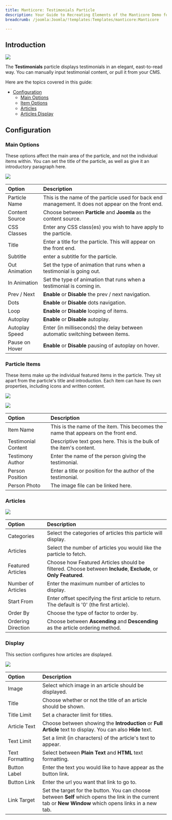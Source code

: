 ```yaml
---
title: Manticore: Testimonials Particle
description: Your Guide to Recreating Elements of the Manticore Demo for Joomla
breadcrumb: /joomla:Joomla/!templates:Templates/manticore:Manticore

---
```


## Introduction

![](assets/particle_testimonials1.png)

The **Testimonials** particle displays testimonials in an elegant, east-to-read way. You can manually input testimonial content, or pull it from your CMS.

Here are the topics covered in this guide:

* [Configuration](#configuration)
    - [Main Options](#main-options)
    - [Item Options](#particle-items)
    - [Articles](#articles)
    - [Articles Display](#display)

## Configuration

### Main Options 

These options affect the main area of the particle, and not the individual items within. You can set the title of the particle, as well as give it an introductory paragraph here.

![](assets/particle_testimonials2.png)

| Option         | Description                                                                                         |
| :-----         | :-----                                                                                              |
| Particle Name  | This is the name of the particle used for back end management. It does not appear on the front end. |
| Content Source | Choose between **Particle** and **Joomla** as the content source.                                   |
| CSS Classes    | Enter any CSS class(es) you wish to have apply to the particle.                                     |
| Title          | Enter a title for the particle. This will appear on the front end.                                  |
| Subtitle       | enter a subtitle for the particle.                                                                  |
| Out Animation  | Set the type of animation that runs when a testimonial is going out.                                |
| In Animation   | Set the type of animation that runs when a testimonial is coming in.                                |
| Prev / Next    | **Enable** or **Disable** the prev / next navigation.                                               |
| Dots           | **Enable** or **Disable** dots navigation.                                                          |
| Loop           | **Enable** or **Disable** looping of items.                                                         |
| Autoplay       | **Enable** or **Disable** autoplay.                                                                 |
| Autoplay Speed | Enter (in milliseconds) the delay between automatic switching between items.                        |
| Pause on Hover | **Enable** or **Disable** pausing of autoplay on hover.                                             |

### Particle Items

These items make up the individual featured items in the particle. They sit apart from the particle's title and introduction. Each item can have its own properties, including icons and written content.

![](assets/particle_testimonials3.png)

![](assets/particle_testimonials4.png)


| Option              | Description                                                                        |
| :-----              | :-----                                                                             |
| Item Name           | This is the name of the item. This becomes the name that appears on the front end. |
| Testimonial Content | Descriptive text goes here. This is the bulk of the item's content.                |
| Testimony Author    | Enter the name of the person giving the testimonial.                               |
| Person Position     | Enter a title or position for the author of the testimonial.                       |
| Person Photo        | The image file can be linked here.                                                 |

### Articles

![](assets/particle_testimonials5.png)

| Option             | Description                                                                                                     |
| :-----             | :-----                                                                                                          |
| Categories         | Select the categories of articles this particle will display.                                                   |
| Articles           | Select the number of articles you would like the particle to fetch.                                             |
| Featured Articles  | Choose how Featured Articles should be filtered. Choose between **Include**, **Exclude**, or **Only Featured**. |
| Number of Articles | Enter the maximum number of articles to display.                                                                |
| Start From         | Enter offset specifying the first article to return. The default is '0' (the first article).                    |
| Order By           | Choose the type of factor to order by.                                                                          |
| Ordering Direction | Choose between **Ascending** and **Descending** as the article ordering method.                                 |

### Display

This section configures how articles are displayed.

![](assets/particle_testimonials6.png)

| Option          | Description                                                                                                                                              |
| :-----          | :-----                                                                                                                                                   |
| Image           | Select which image in an article should be displayed.                                                                                                    |
| Title           | Choose whether or not the title of an article should be shown.                                                                                           |
| Title Limit     | Set a character limit for titles.                                                                                                                        |
| Article Text    | Choose between showing the **Introduction** or **Full Article** text to display. You can also **Hide** text.                                             |
| Text Limit      | Set a limit (in characters) of the article's text to appear.                                                                                             |
| Text Formatting | Select between **Plain Text** and **HTML** text formatting.                                                                                              |
| Button Label    | Enter the text you would like to have appear as the button link.                                                                                         |
| Button Link     | Enter the url you want that link to go to.                                                                                                               |
| Link Target     | Set the target for the button. You can choose between **Self** which opens the link in the current tab or **New Window** which opens links in a new tab. |
